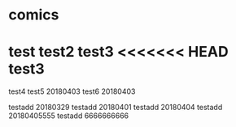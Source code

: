 # comics
test
test2
test3
<<<<<<< HEAD
test3
=======
test4
test5 20180403
test6 20180403

testadd 20180329
testadd 20180401
testadd 20180404
testadd 20180405555
testadd 6666666666
